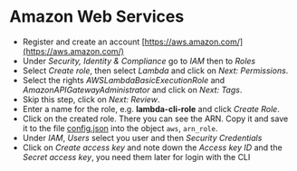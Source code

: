 # Amazon Web Services

  - Register and create an account [https://aws.amazon.com/](https://aws.amazon.com/)
  - Under *Security, Identity & Compliance* go to *IAM* then to *Roles*
  - Select *Create role*, then select *Lambda* and click on *Next: Permissions*.
  - Select the rights *AWSLambdaBasicExecutionRole* and *AmazonAPIGatewayAdministrator* and click on *Next: Tags*.
  - Skip this step, click on *Next: Review*.
  - Enter a name for the role, e.g. **lambda-cli-role** and click *Create Role*.
  - Click on the created role. There you can see the ARN. Copy it and save it to the file [config.json](../main/config.json) into the object `aws`, `arn_role`.
  - Under *IAM*, *Users* select you user and then *Security Credentials*
  - Click on *Create access key* and note down the *Access key ID* and the *Secret access key*, you need them later for login with the CLI